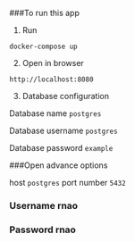 ###To run this app
1. Run

```docker-compose up```

2. Open in browser

```http://localhost:8080```

3. Database configuration

Database name ```postgres```

Database username ```postgres```

Database password ```example```


###Open advance options

host ```postgres```
port number ```5432```

### Username rnao
### Password rnao